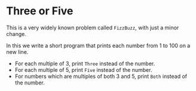 # Three or Five
This is a very widely known problem called `FizzBuzz`, with just a minor change.

In this we write a short program that prints each number from 1 to 100 on a new line. 
* For each multiple of 3, print `Three` instead of the number. 
* For each multiple of 5, print `Five` instead of the number. 
* For numbers which are multiples of both 3 and 5, print `Both` instead of the number.
